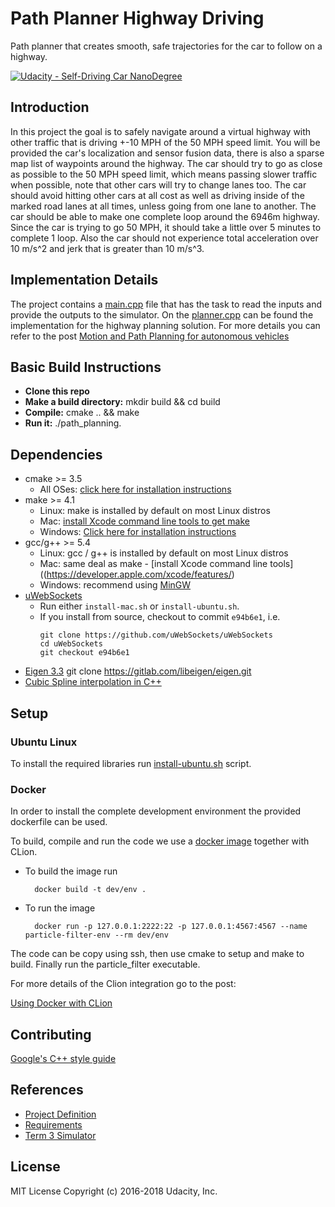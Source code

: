 # Path Planner Highway Driving
Path planner that creates smooth, safe trajectories for the car to follow on a highway.

[![Udacity - Self-Driving Car NanoDegree](https://s3.amazonaws.com/udacity-sdc/github/shield-carnd.svg)](http://www.udacity.com/drive)
## Introduction
In this project the goal is to safely navigate around a virtual highway with other traffic that is driving +-10 MPH 
of the 50 MPH speed limit. You will be provided the car's localization and sensor fusion data, there is also a sparse
map list of waypoints around the highway. The car should try to go as close as possible to the 50 MPH speed limit, 
which means passing slower traffic when possible, note that other cars will try to change lanes too. 
The car should avoid hitting other cars at all cost as well as driving inside of the marked road lanes at all times, 
unless going from one lane to another. The car should be able to make one complete loop around the 6946m highway. 
Since the car is trying to go 50 MPH, it should take a little over 5 minutes to complete 1 loop. Also the car should 
not experience total acceleration over 10 m/s^2 and jerk that is greater than 10 m/s^3.

## Implementation Details
The project contains a [main.cpp](main.cpp) file that has the task to read the inputs and provide the outputs to the 
simulator. On the [planner.cpp](planner.cpp) can be found the implementation for the highway planning solution.
For more details you can refer to the post 
[Motion and Path  Planning for autonomous vehicles](https://advt3.com/posts/path_motion_planning.md)
 
## Basic Build Instructions
- **Clone this repo**
- **Make a build directory:** mkdir build && cd build
- **Compile:** cmake .. && make
- **Run it:** ./path_planning.

## Dependencies

* cmake >= 3.5
  * All OSes: [click here for installation instructions](https://cmake.org/install/)
* make >= 4.1
  * Linux: make is installed by default on most Linux distros
  * Mac: [install Xcode command line tools to get make](https://developer.apple.com/xcode/features/)
  * Windows: [Click here for installation instructions](http://gnuwin32.sourceforge.net/packages/make.htm)
* gcc/g++ >= 5.4
  * Linux: gcc / g++ is installed by default on most Linux distros
  * Mac: same deal as make - [install Xcode command line tools]((https://developer.apple.com/xcode/features/)
  * Windows: recommend using [MinGW](http://www.mingw.org/)
* [uWebSockets](https://github.com/uWebSockets/uWebSockets)
  * Run either `install-mac.sh` or `install-ubuntu.sh`.
  * If you install from source, checkout to commit `e94b6e1`, i.e.
    ```
    git clone https://github.com/uWebSockets/uWebSockets 
    cd uWebSockets
    git checkout e94b6e1
* [Eigen 3.3](eigen.tuxfamily.org/index.php) 
    git clone https://gitlab.com/libeigen/eigen.git
* [Cubic Spline interpolation in C++](https://kluge.in-chemnitz.de/opensource/spline/)

## Setup
### Ubuntu Linux
To install the required libraries run [install-ubuntu.sh](install-ubuntu.sh) script.

### Docker
In order to install the complete development environment the provided dockerfile can be used.

To build, compile and run the code we use a [docker image](Dockerfile) together with CLion.

- To build the image run

        docker build -t dev/env .
        
- To run the image

        docker run -p 127.0.0.1:2222:22 -p 127.0.0.1:4567:4567 --name particle-filter-env --rm dev/env 

The code can be copy using ssh, then use cmake to setup and make to build. Finally run the particle_filter executable.

For more details of the Clion integration go to the post:
 
[Using Docker with CLion](https://blog.jetbrains.com/clion/2020/01/using-docker-with-clion/)

## Contributing
[Google's C++ style guide](https://google.github.io/styleguide/cppguide.html)

## References
- [Project Definition](https://github.com/udacity/CarND-Path-Planning-Project)
- [Requirements](https://review.udacity.com/#!/rubrics/1971/view)
- [Term 3 Simulator](https://github.com/udacity/self-driving-car-sim/releases/tag/T3_v1.2) 

## License
MIT License Copyright (c) 2016-2018 Udacity, Inc.